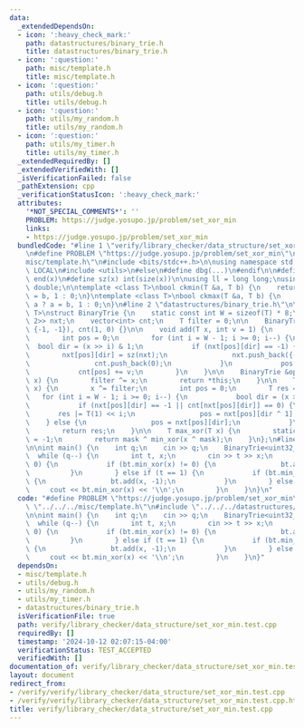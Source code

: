 ```yaml
---
data:
  _extendedDependsOn:
  - icon: ':heavy_check_mark:'
    path: datastructures/binary_trie.h
    title: datastructures/binary_trie.h
  - icon: ':question:'
    path: misc/template.h
    title: misc/template.h
  - icon: ':question:'
    path: utils/debug.h
    title: utils/debug.h
  - icon: ':question:'
    path: utils/my_random.h
    title: utils/my_random.h
  - icon: ':question:'
    path: utils/my_timer.h
    title: utils/my_timer.h
  _extendedRequiredBy: []
  _extendedVerifiedWith: []
  _isVerificationFailed: false
  _pathExtension: cpp
  _verificationStatusIcon: ':heavy_check_mark:'
  attributes:
    '*NOT_SPECIAL_COMMENTS*': ''
    PROBLEM: https://judge.yosupo.jp/problem/set_xor_min
    links:
    - https://judge.yosupo.jp/problem/set_xor_min
  bundledCode: "#line 1 \"verify/library_checker/data_structure/set_xor_min.test.cpp\"\
    \n#define PROBLEM \"https://judge.yosupo.jp/problem/set_xor_min\"\n\n#line 1 \"\
    misc/template.h\"\n#include <bits/stdc++.h>\n\nusing namespace std;\n\n#ifdef\
    \ LOCAL\n#include <utils>\n#else\n#define dbg(...)\n#endif\n\n#define all(x) begin(x),\
    \ end(x)\n#define sz(x) int(size(x))\n\nusing ll = long long;\nusing ld = long\
    \ double;\n\ntemplate <class T>\nbool ckmin(T &a, T b) {\n    return b < a ? a\
    \ = b, 1 : 0;\n}\ntemplate <class T>\nbool ckmax(T &a, T b) {\n    return b >\
    \ a ? a = b, 1 : 0;\n}\n#line 2 \"datastructures/binary_trie.h\"\n\ntemplate <class\
    \ T>\nstruct BinaryTrie {\n    static const int W = sizeof(T) * 8;\n    vector<array<int,\
    \ 2>> nxt;\n    vector<int> cnt;\n    T filter = 0;\n\n    BinaryTrie() : nxt(1,\
    \ {-1, -1}), cnt(1, 0) {}\n\n    void add(T x, int v = 1) {\n        x ^= filter;\n\
    \        int pos = 0;\n        for (int i = W - 1; i >= 0; i--) {\n          \
    \  bool dir = (x >> i) & 1;\n            if (nxt[pos][dir] == -1) {\n        \
    \        nxt[pos][dir] = sz(nxt);\n                nxt.push_back({-1, -1});\n\
    \                cnt.push_back(0);\n            }\n            pos = nxt[pos][dir];\n\
    \            cnt[pos] += v;\n        }\n    }\n\n    BinaryTrie &operator^=(T\
    \ x) {\n        filter ^= x;\n        return *this;\n    }\n\n    T min_xor(T\
    \ x) {\n        x ^= filter;\n        int pos = 0;\n        T res = 0;\n     \
    \   for (int i = W - 1; i >= 0; i--) {\n            bool dir = (x >> i) & 1;\n\
    \            if (nxt[pos][dir] == -1 || cnt[nxt[pos][dir]] == 0) {\n         \
    \       res |= T(1) << i;\n                pos = nxt[pos][dir ^ 1];\n        \
    \    } else {\n                pos = nxt[pos][dir];\n            }\n        }\n\
    \        return res;\n    }\n\n    T max_xor(T x) {\n        static const T mask\
    \ = -1;\n        return mask ^ min_xor(x ^ mask);\n    }\n};\n#line 5 \"verify/library_checker/data_structure/set_xor_min.test.cpp\"\
    \n\nint main() {\n    int q;\n    cin >> q;\n    BinaryTrie<uint32_t> bt;\n  \
    \  while (q--) {\n        int t, x;\n        cin >> t >> x;\n        if (t ==\
    \ 0) {\n            if (bt.min_xor(x) != 0) {\n                bt.add(x);\n  \
    \          }\n        } else if (t == 1) {\n            if (bt.min_xor(x) == 0)\
    \ {\n                bt.add(x, -1);\n            }\n        } else {\n       \
    \     cout << bt.min_xor(x) << '\\n';\n        }\n    }\n}\n"
  code: "#define PROBLEM \"https://judge.yosupo.jp/problem/set_xor_min\"\n\n#include\
    \ \"../../../misc/template.h\"\n#include \"../../../datastructures/binary_trie.h\"\
    \n\nint main() {\n    int q;\n    cin >> q;\n    BinaryTrie<uint32_t> bt;\n  \
    \  while (q--) {\n        int t, x;\n        cin >> t >> x;\n        if (t ==\
    \ 0) {\n            if (bt.min_xor(x) != 0) {\n                bt.add(x);\n  \
    \          }\n        } else if (t == 1) {\n            if (bt.min_xor(x) == 0)\
    \ {\n                bt.add(x, -1);\n            }\n        } else {\n       \
    \     cout << bt.min_xor(x) << '\\n';\n        }\n    }\n}"
  dependsOn:
  - misc/template.h
  - utils/debug.h
  - utils/my_random.h
  - utils/my_timer.h
  - datastructures/binary_trie.h
  isVerificationFile: true
  path: verify/library_checker/data_structure/set_xor_min.test.cpp
  requiredBy: []
  timestamp: '2024-10-12 02:07:15-04:00'
  verificationStatus: TEST_ACCEPTED
  verifiedWith: []
documentation_of: verify/library_checker/data_structure/set_xor_min.test.cpp
layout: document
redirect_from:
- /verify/verify/library_checker/data_structure/set_xor_min.test.cpp
- /verify/verify/library_checker/data_structure/set_xor_min.test.cpp.html
title: verify/library_checker/data_structure/set_xor_min.test.cpp
---
```

